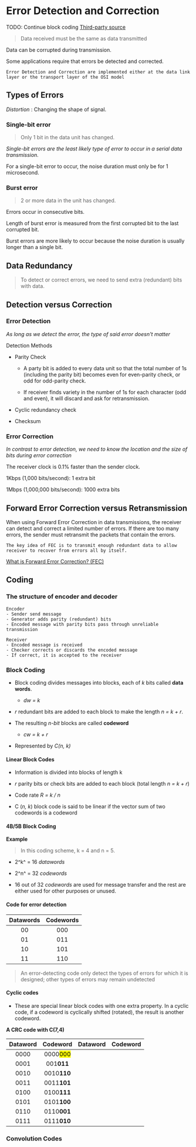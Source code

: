 # Error Detection and Correction
TODO:   Continue block coding
[Third-party source](https://lecturenotes-classroom-assignment-and-submission.s3.ap-south-1.amazonaws.com/3-52a80cdafd-error-detection-and-correction12.pdf)

> Data received must be the same as data transmitted

Data can be corrupted during transmission.

Some applications require that errors be detected and corrected.

`
Error Detection and Correction are implemented either at the data link layer or the transport layer of the OSI model
`




## Types of Errors

*Distortion*
: Changing the shape of signal.

### Single-bit error
> Only 1 bit in the data unit has changed.

*Single-bit errors are the least likely type of error to occur in a serial data transmission.*

For a single-bit error to occur, the noise duration must only be for 1 microsecond.

### Burst error
> 2 or more data in the unit has changed.

 Errors occur in consecutive bits.

 Length of burst error is measured from the first corrupted bit to the last corrupted bit.

Burst errors are more likely to occur because the noise duration is usually longer than a single bit.




## Data Redundancy

> To detect or correct errors, we need to send extra (redundant) bits with data.




## Detection versus Correction

### Error Detection

*As long as we detect the error, the type of said error doesn't matter*

Detection Methods
- Parity Check
    - A party bit is added to every data unit so that the total number of 1s (including the parity bit) becomes even for even-parity check, or odd for odd-parity check.

    - If receiver finds variety in the number of 1s for each character (odd and even), it will discard and ask for retransmission.

- Cyclic redundancy check
- Checksum

### Error Correction

*In contrast to error detection, we need to know the location and the size of bits during error correction*

The receiver clock is 0.1% faster than the sender clock.

1Kbps (1,000 bits/second): 1 extra bit

1Mbps (1,000,000 bits/second): 1000 extra bits


## Forward Error Correction versus Retransmission

When using Forward Error Correction in data transmissions, the receiver can detect and correct a limited number of errors. If there are too many errors, the sender must retransmit the packets that contain the errors.

`
The key idea of FEC is to transmit enough redundant data to allow receiver to recover from errors all by itself.
`

[What is Forward Error Correction? (FEC)](https://www.techtarget.com/searchmobilecomputing/definition/forward-error-correction#:~:text=Forward%20error%20correction%20(FEC)%20is,that%20contains%20no%20apparent%20errors.)




## Coding

### The structure of encoder and decoder
    Encoder
    - Sender send message
    - Generator adds parity (redundant) bits
    - Encoded message with parity bits pass through unreliable transmission

    Receiver
    - Encoded message is received
    - Checker corrects or discards the encoded message
    - If correct, it is accepted to the receiver

### Block Coding

- Block coding divides messages into blocks, each of *k* bits called **data words**.
    - *dw = k*

- *r* redundant bits are added to each block to make the length *n = k + r*.

- The resulting *n-bit* blocks are called **codeword**
    - *cw = k + r*

- Represented by *C(n, k)*



#### Linear Block Codes

- Information is divided into blocks of length k

- *r* parity bits or check bits are added to each block (total length *n = k + r*)

- Code rate *R = k / n*

- C (*n, k*) block code is said to be linear if the vector sum of two codewords is a codeword


#### 4B/5B Block Coding

**Example**
> In this coding scheme, k = 4 and n = 5.

- 2^k^ = 16 *datawords*

- 2^n^ = 32 *codewords*

- 16 out of 32 *codewords* are used for message transfer and the rest are either used for other purposes or unused.

#### Code for error detection

| Datawords | Codewords |
|:---:      |:----:     |
| 00        | 000       |
| 01        | 011       |
| 10        | 101       |
| 11        | 110       |

> An error-detecting code only detect the types of errors for which it is designed; other types of errors may remain undetected

#### Cyclic codes

- These are special linear block codes with one extra property. In a cyclic code, if a codeword is cyclically shifted (rotated), the result is another codeword.

**A CRC code with C(7,4)**

| Dataword  | Codeword       | Dataword  | Codeword  |
|:----:     |:----:          | :----:    | :----:    |
| 0000      | 0000<mark>000</mark>   |
| 0001      | 001**011**     |
| 0010      | 0010**110**    |
| 0011      | 0011**101**    |
| 0100      | 0100**111**    |
| 0101      | 0101**100**    |
| 0110      | 0110**001**    |
| 0111      | 0111**010**    |      

### Convolution Codes